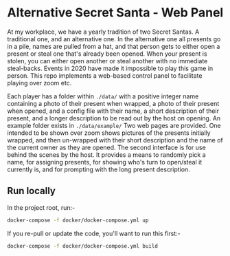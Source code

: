 # Alternative Secret Santa - Web Panel

At my workplace, we have a yearly tradition of two Secret Santas. A traditional one, and an alternative one. In the alternative one all presents go in a pile, names are pulled from a hat, and that person gets to either open a present or steal one that's already been opened. When your present is stolen, you can either open another or steal another with no immediate steal-backs. Events in 2020 have made it impossible to play this game in person. This repo implements a web-based control panel to facilitate playing over zoom etc.

Each player has a folder within `./data/` with a positive integer name containing a photo of their present when wrapped, a photo of their present when opened, and a config file with their name, a short description of their present, and a longer description to be read out by the host on opening. An example folder exists in `./data/example/` Two web pages are provided. One intended to be shown over zoom shows pictures of the presents initially wrapped, and then un-wrapped with their short description and the name of the current owner as they are opened. The second interface is for use behind the scenes by the host. It provides a means to randomly pick a name, for assigning presents, for showing who's turn to open/steal it currently is, and for prompting with the long present description.

## Run locally

In the project root, run:-
```bash
docker-compose -f docker/docker-compose.yml up
```

If you re-pull or update the code, you'll want to run this first:-
```bash
docker-compose -f docker/docker-compose.yml build
```